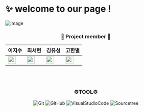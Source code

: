 

# ✨ welcome to our page !

![image](https://user-images.githubusercontent.com/114379800/203314583-49c91e36-2137-45da-a2f7-3f8c75f43137.png)





 ### <p align='center'> 👀 Project member 👀
<div align="center">
 
|이지수|최서현|김유성|고한별
|------------------------------|-----|----|----|
|<a href="https://github.com/easywater030"><img src="https://img.shields.io/badge/easywater030-181717?style=flat-square&logo=GitHub&logoColor=white" height="24px"/></a>|<a href="https://github.com/seohyuniiii"><img src="https://img.shields.io/badge/seohyuniiii-181717?style=flat-square&logo=GitHub&logoColor=white" height="24px"/></a>|<a href="https://github.com/powerys90"><img src="https://img.shields.io/badge/powerys90-181717?style=flat-square&logo=GitHub&logoColor=white" height="24px"/></a>|<a href="https://github.com/rhgksquf1 "><img src="https://img.shields.io/badge/rhgksquf1-181717?style=flat-square&logo=GitHub&logoColor=white" height="24px"/></a>|

<br/>
<br/>
<div align=center>  

### ⚙TOOL⚙
![Git](https://img.shields.io/badge/-Git-F05032?style=for-the-badge&logo=git&logoColor=ffffff)
![GitHub](https://img.shields.io/badge/-GitHub-181717?style=for-the-badge&logo=gitHub&logoColor=ffffff)
![VisualStudioCode](https://img.shields.io/badge/-VisualStudioCode-007ACC?style=for-the-badge&logo=VisualStudioCode&logoColor=ffffff)
![Sourcetree](https://img.shields.io/badge/-Sourcetree-0052CC?style=for-the-badge&logo=Sourcetree&logoColor=ffffff)



